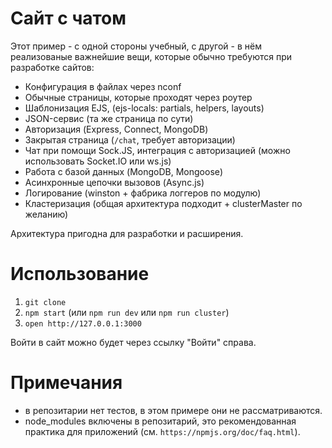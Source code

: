 # Сайт с чатом

Этот пример - с одной стороны учебный, с другой - в нём реализованые важнейшие вещи, которые обычно требуются при разработке сайтов:

- Конфигурация в файлах через nconf
- Обычные страницы, которые проходят через роутер
- Шаблонизация EJS, (ejs-locals: partials, helpers, layouts)
- JSON-сервис (та же страница по сути)
- Авторизация (Express, Connect, MongoDB)
- Закрытая страница (`/chat`, требует авторизации)
- Чат при помощи Sock.JS, интеграция с авторизацией (можно использовать Socket.IO или ws.js)
- Работа с базой данных (MongoDB, Mongoose)
- Асинхронные цепочки вызовов (Async.js)
- Логирование (winston + фабрика логгеров по модулю)
- Кластеризация (общая архитектура подходит + clusterMaster по желанию)

Архитектура пригодна для разработки и расширения.

# Использование

1. `git clone`
2. `npm start` (или `npm run dev` или `npm run cluster`)
3. `open http://127.0.0.1:3000`

Войти в сайт можно будет через ссылку "Войти" справа.

# Примечания

- в репозитарии нет тестов, в этом примере они не рассматриваются.
- node_modules включены в репозитарий, это рекомендованная практика для приложений
(см. `https://npmjs.org/doc/faq.html`).